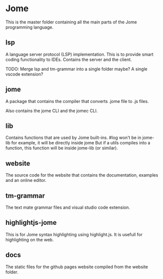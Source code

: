# Jome

This is the master folder containing all the main parts of the Jome programming language.

## lsp

A language server protocol (LSP) implementation. This is to provide smart coding functionality to IDEs. Contains the server and the client.

TODO: Merge lsp and tm-grammar into a single folder maybe? A single vscode extension?

## jome

A package that contains the compiler that converts .jome file to .js files.

Also contains the jome CLI and the jomec CLI.

## lib

Contains functions that are used by Jome built-ins.
#log won't be in jome-lib for example, it will be directly inside jome
But if a utils compiles into a function, this function will be inside jome-lib (or similar).

## website

The source code for the website that contains the documentation, examples and an online editor.

## tm-grammar

The text mate grammar files and visual studio code extension.

## highlightjs-jome

This is for Jome syntax highlighting using highlight.js. It is usefull for highlighting on the web.

## docs

The static files for the github pages website compiled from the website folder.